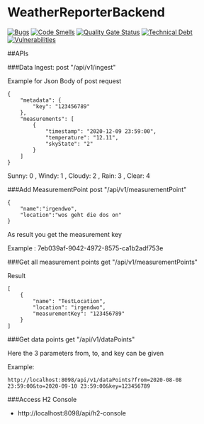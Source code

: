 # WeatherReporterBackend
[![Bugs](https://sonarcloud.io/api/project_badges/measure?project=AAU-WeatherReporterProject_WeatherReporterBackend&metric=bugs)](https://sonarcloud.io/dashboard?id=Kirdock_Moodle2.0)
[![Code Smells](https://sonarcloud.io/api/project_badges/measure?project=AAU-WeatherReporterProject_WeatherReporterBackend&metric=code_smells)](https://sonarcloud.io/dashboard?id=Kirdock_Moodle2.0)
[![Quality Gate Status](https://sonarcloud.io/api/project_badges/measure?project=AAU-WeatherReporterProject_WeatherReporterBackend&metric=alert_status)](https://sonarcloud.io/dashboard?id=Kirdock_Moodle2.0)
[![Technical Debt](https://sonarcloud.io/api/project_badges/measure?project=AAU-WeatherReporterProject_WeatherReporterBackend&metric=sqale_index)](https://sonarcloud.io/dashboard?id=Kirdock_Moodle2.0)
[![Vulnerabilities](https://sonarcloud.io/api/project_badges/measure?project=AAU-WeatherReporterProject_WeatherReporterBackend&metric=vulnerabilities)](https://sonarcloud.io/dashboard?id=Kirdock_Moodle2.0)


##APIs

###Data Ingest:
post "/api/v1/ingest" 

Example for Json Body of post request
````
{
    "metadata": {
        "key": "123456789"
    },
    "measurements": [
        {
            "timestamp": "2020-12-09 23:59:00",
            "temperature": "12.11",
            "skyState": "2"
        }
    ]
}
````
 Sunny: 0 , Windy: 1 , Cloudy: 2 , Rain: 3 , Clear: 4

###Add MeasurementPoint 
post "/api/v1/measurementPoint" 
````
{
	"name":"irgendwo",
	"location":"wos geht die dos on"
}
````
As result you get the measurement key 

Example : 7eb039af-9042-4972-8575-ca1b2adf753e

###Get all measurement points
get "/api/v1/measurementPoints"

Result
````
[
    {
        "name": "TestLocation",
        "location": "irgendwo",
        "measurementKey": "123456789"
    }
]
````

###Get data points
get "/api/v1/dataPoints"

Here the 3 parameters from, to, and key can be given

Example:
````
http://localhost:8098/api/v1/dataPoints?from=2020-08-08 23:59:00&to=2020-09-10 23:59:00&key=123456789
````
###Access H2 Console 
- http://localhost:8098/api/h2-console
